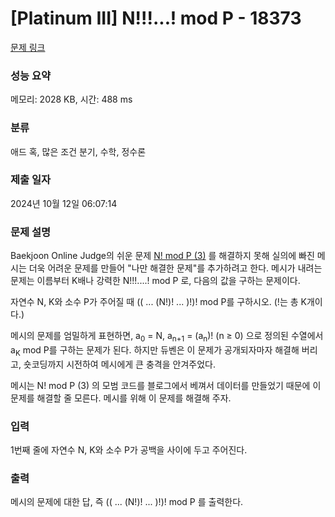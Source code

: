 # [Platinum III] N!!!...! mod P - 18373 

[문제 링크](https://www.acmicpc.net/problem/18373) 

### 성능 요약

메모리: 2028 KB, 시간: 488 ms

### 분류

애드 혹, 많은 조건 분기, 수학, 정수론

### 제출 일자

2024년 10월 12일 06:07:14

### 문제 설명

<p>Baekjoon Online Judge의 쉬운 문제 <a href="https://www.acmicpc.net/problem/17468">N! mod P (3)</a> 를 해결하지 못해 실의에 빠진 메시는 더욱 어려운 문제를 만들어 "나만 해결한 문제"를 추가하려고 한다. 메시가 내려는 문제는 이름부터 K배나 강력한 N!!!....! mod P 로, 다음의 값을 구하는 문제이다.</p>

<p>자연수 N, K와 소수 P가 주어질 때 (( ... (N!)! ... )!)! mod P를 구하시오. (!는 총 K개이다.)</p>

<p>메시의 문제를 엄밀하게 표현하면, a<sub>0</sub> = N, a<sub>n+1</sub> = (a<sub>n</sub>)! (n ≥ 0) 으로 정의된 수열에서 a<sub>K</sub> mod P를 구하는 문제가 된다. 하지만 듀벤은 이 문제가 공개되자마자 해결해 버리고, 숏코딩까지 시전하여 메시에게 큰 충격을 안겨주었다.</p>

<p>메시는 N! mod P (3) 의 모범 코드를 블로그에서 베껴서 데이터를 만들었기 때문에 이 문제를 해결할 줄 모른다. 메시를 위해 이 문제를 해결해 주자.</p>

### 입력 

 <p>1번째 줄에 자연수 N, K와 소수 P가 공백을 사이에 두고 주어진다.</p>

### 출력 

 <p>메시의 문제에 대한 답, 즉 (( ... (N!)! ... )!)! mod P 를 출력한다.</p>

